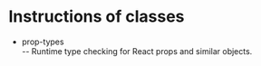 # Instructions of classes

- prop-types  
-- Runtime type checking for React props and similar objects.